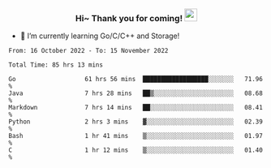 <h3 align="center">
    Hi~ Thank you for coming!
    <img src="https://media.giphy.com/media/hvRJCLFzcasrR4ia7z/giphy.gif" width="25px">
</h3>

<!--
**pineapple-man/pineapple-man** is a ✨ _special_ ✨ repository because its `README.md` (this file) appears on your GitHub profile.

Here are some ideas to get you started:
- 🔭 I’m currently working on ...
- 🤔 I’m looking for help with ...
- 💬 Ask me about ...
- 📫 How to reach me: ...
- 😄 Pronouns: ...
- ⚡ Fun fact: 
- 👯 I’m looking to collaborate on kubernetes
-->
- 🌱 I’m currently learning Go/C/C++ and Storage!

<!--START_SECTION:waka-->

```text
From: 16 October 2022 - To: 15 November 2022

Total Time: 85 hrs 13 mins

Go                   61 hrs 56 mins  ██████████████████░░░░░░░   71.96 %
Java                 7 hrs 28 mins   ██▒░░░░░░░░░░░░░░░░░░░░░░   08.68 %
Markdown             7 hrs 14 mins   ██░░░░░░░░░░░░░░░░░░░░░░░   08.41 %
Python               2 hrs 3 mins    ▓░░░░░░░░░░░░░░░░░░░░░░░░   02.39 %
Bash                 1 hr 41 mins    ▒░░░░░░░░░░░░░░░░░░░░░░░░   01.97 %
C                    1 hr 12 mins    ▒░░░░░░░░░░░░░░░░░░░░░░░░   01.40 %
```

<!--END_SECTION:waka-->
